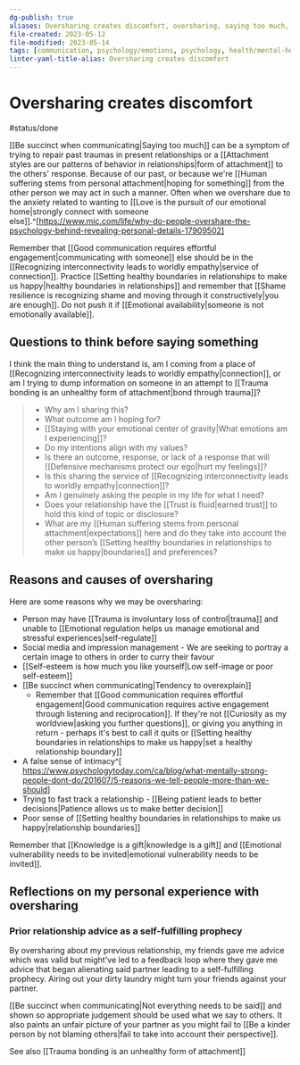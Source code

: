 ```yaml
---
dg-publish: true
aliases: Oversharing creates discomfort, oversharing, saying too much, oversharing as a means of vulnerability, sharing too much, talking too much, overdisclosure, shortcut for intimacy, expected response, fast track a relationship, overexplaining, impression management, false sense of intimacy
file-created: 2023-05-12
file-modified: 2023-05-14
tags: [communication, psychology/emotions, psychology, health/mental-health/trauma]
linter-yaml-title-alias: Oversharing creates discomfort
---
```


# Oversharing creates discomfort

#status/done

[[Be succinct when communicating|Saying too much]] can be a symptom of trying to repair past traumas in present relationships or a [[Attachment styles are our patterns of behavior in relationships|form of attachment]] to the others' response. Because of our past, or because we're [[Human suffering stems from personal attachment|hoping for something]] from the other person we may act in such a manner. Often when we overshare due to the anxiety related to wanting to [[Love is the pursuit of our emotional home|strongly connect with someone else]].^[https://www.mic.com/life/why-do-people-overshare-the-psychology-behind-revealing-personal-details-17909502]

Remember that [[Good communication requires effortful engagement|communicating with someone]] else should be in the [[Recognizing interconnectivity leads to worldly empathy|service of connection]]. Practice [[Setting healthy boundaries in relationships to make us happy|healthy boundaries in relationships]] and remember that [[Shame resilience is recognizing shame and moving through it constructively|you are enough]]. Do not push it if [[Emotional availability|someone is not emotionally available]].

## Questions to think before saying something

I think the main thing to understand is, am I coming from a place of [[Recognizing interconnectivity leads to worldly empathy|connection]], or am I trying to dump information on someone in an attempt to [[Trauma bonding is an unhealthy form of attachment|bond through trauma]]?

> -   Why am I sharing this?
> -   What outcome am I hoping for?
> -   [[Staying with your emotional center of gravity|What emotions am I experiencing]]?
> -   Do my intentions align with my values?
> -   Is there an outcome, response, or lack of a response that will [[Defensive mechanisms protect our ego|hurt my feelings]]?
> -   Is this sharing the service of [[Recognizing interconnectivity leads to worldly empathy|connection]]?
> -   Am I genuinely asking the people in my life for what I need?
> -   Does your relationship have the [[Trust is fluid|earned trust]] to hold this kind of topic or disclosure?
> -   What are my [[Human suffering stems from personal attachment|expectations]] here and do they take into account the other person’s [[Setting healthy boundaries in relationships to make us happy|boundaries]] and preferences?

## Reasons and causes of oversharing

Here are some reasons why we may be oversharing:

- Person may have [[Trauma is involuntary loss of control|trauma]] and unable to [[Emotional regulation helps us manage emotional and stressful experiences|self-regulate]]
- Social media and impression management - We are seeking to portray a certain image to others in order to curry their favour
- [[Self-esteem is how much you like yourself|Low self-image or poor self-esteem]]
- [[Be succinct when communicating|Tendency to overexplain]]
	- Remember that [[Good communication requires effortful engagement|Good communication requires active engagement through listening and reciprocation]]. If they're not [[Curiosity as my worldview|asking you further questions]], or giving you anything in return - perhaps it's best to call it quits or [[Setting healthy boundaries in relationships to make us happy|set a healthy relationship boundary]]
- A false sense of intimacy^[ https://www.psychologytoday.com/ca/blog/what-mentally-strong-people-dont-do/201607/5-reasons-we-tell-people-more-than-we-should]
- Trying to fast track a relationship - [[Being patient leads to better decisions|Patience allows us to make better decision]]
- Poor sense of [[Setting healthy boundaries in relationships to make us happy|relationship boundaries]]

Remember that [[Knowledge is a gift|knowledge is a gift]] and [[Emotional vulnerability needs to be invited|emotional vulnerability needs to be invited]].

## Reflections on my personal experience with oversharing

### Prior relationship advice as a self-fulfilling prophecy

By oversharing about my previous relationship, my friends gave me advice which was valid but might've led to a feedback loop where they gave me advice that began alienating said partner leading to a self-fulfilling prophecy. Airing out your dirty laundry might turn your friends against your partner.

[[Be succinct when communicating|Not everything needs to be said]] and shown so appropriate judgement should be used what we say to others. It also paints an unfair picture of your partner as you might fail to [[Be a kinder person by not blaming others|fail to take into account their perspective]].

See also [[Trauma bonding is an unhealthy form of attachment]]
